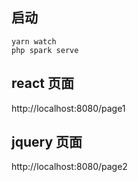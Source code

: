  ## 启动 
 
 ```shell
 yarn watch
 php spark serve
 ```
## react 页面
http://localhost:8080/page1

## jquery 页面
http://localhost:8080/page2